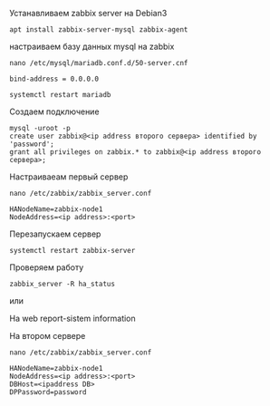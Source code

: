Устанавливаем zabbix server на Debian3

```
apt install zabbix-server-mysql zabbix-agent
```

настраиваем базу данных mysql на zabbix

```
nano /etc/mysql/mariadb.conf.d/50-server.cnf
```
```
bind-address = 0.0.0.0
```
```
systemctl restart mariadb
```

Создаем подключение

```
mysql -uroot -p
create user zabbix@<ip address второго сервера> identified by 'password';
grant all privileges on zabbix.* to zabbix@<ip address второго сервера>;
```


Настраиваеам первый сервер

```
nano /etc/zabbix/zabbix_server.conf
```
```
HANodeName=zabbix-node1
NodeAddress=<ip address>:<port>
```
Перезапускаем сервер

```
systemctl restart zabbix-server
```

Проверяем работу

```
zabbix_server -R ha_status
```
или

На web report-sistem information

На втором сервере

```
nano /etc/zabbix/zabbix_server.conf
```
```
HANodeName=zabbix-node1
NodeAddress=<ip address>:<port>
DBHost=<ipaddress DB>
DPPassword=password
```
